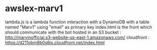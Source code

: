 # awslex-marv1

lambda.js is a lambda function interaction with a DynamoDB with a table named "Marv1" using "email" as primary key
index.html is the front which should communicate with the bot hosted in an S3 bucket : http://marvinofficial.s3-website-us-east-1.amazonaws.com/
cloudfront : https://d211obm8b0s6is.cloudfront.net/index.html
